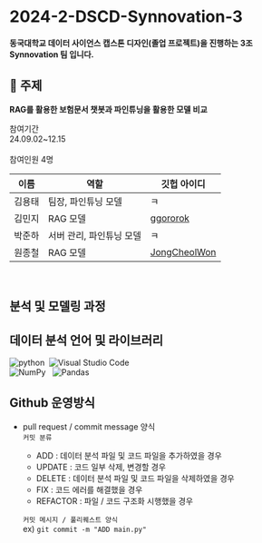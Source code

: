 # 2024-2-DSCD-Synnovation-3
**동국대학교 데이터 사이언스 캡스톤 디자인(졸업 프로젝트)을 진행하는 3조 Synnovation 팀 입니다.**


## 🤖 주제
**RAG를 활용한 보험문서 챗봇과 파인튜닝을 활용한 모델 비교**

참여기간 </br>
24.09.02~12.15 </br>
</br>
참여인원 4명</br>

|이름|역할|깃헙 아이디|
|------|---|---|
| 김용태 | 팀장, 파인튜닝 모델 | ㅋ |
| 김민지 | RAG 모델 | [ggororok](https://github.com/ggororok) |
| 박준하 | 서버 관리, 파인튜닝 모델 | ㅋ |
| 원종철 | RAG 모델 | [JongCheolWon](https://github.com/JongCheolWon) |
</br>

## 분석 및 모델링 과정

## 데이터 분석 언어 및 라이브러리
![python](https://img.shields.io/badge/Python-14354C?style=for-the-badge&logo=python&logoColor=white)&nbsp; ![Visual Studio Code](https://img.shields.io/badge/Visual%20Studio%20Code-0078d7.svg?style=for-the-badge&logo=visual-studio-code&logoColor=white) &nbsp;<br>
![NumPy](https://img.shields.io/badge/numpy-%23013243.svg?style=for-the-badge&logo=numpy&logoColor=white) &nbsp; ![Pandas](https://img.shields.io/badge/pandas-%23150458.svg?style=for-the-badge&logo=pandas&logoColor=white) &nbsp; 
</br>

## Github 운영방식
- pull request / commit message 양식 </br>
  `커밋 분류`

   - ADD : 데이터 분석 파일 및 코드 파일을 추가하였을 경우
   - UPDATE : 코드 일부 삭제, 변경할 경우
   - DELETE : 데이터 분석 파일 및 코드 파일을 삭제하였을 경우
   - FIX : 코드 에러를 해결했을 경우
   - REFACTOR : 파일 / 코드 구조화 시행했을 경우
  
   `커밋 메시지 / 풀리퀘스트 양식`</br>
    ex) `git commit -m "ADD main.py"`
